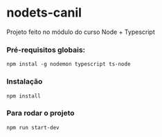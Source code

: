 # nodets-canil
Projeto feito no módulo do curso Node + Typescript

### Pré-requisitos globais:

`npm instal -g nodemon typescript ts-node`

### Instalação

`npm install`

### Para rodar o projeto
`npm run start-dev`
